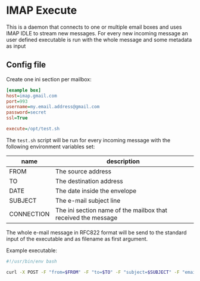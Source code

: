 # IMAP Execute

This is a daemon that connects to one or multiple email boxes and uses IMAP IDLE to stream new messages.
For every new incoming message an user defined executable is run with the whole message and some metadata as input

## Config file

Create one ini section per mailbox:

```ini
[example box]
host=imap.gmail.com
port=993
username=my.email.address@gmail.com
password=secret
ssl=True

execute=/opt/test.sh
```

The `test.sh` script will be run for every incoming message with the following environment variables set:

| name | description             |
| ---  | ----                    |
| FROM | The source address      |
| TO   | The destination address |
| DATE | The date inside the envelope |
| SUBJECT | The e-mail subject line |
| CONNECTION | The ini section name of the mailbox that received the message |

The whole e-mail message in RFC822 format will be send to the standard input of the executable and as filename as first
argument.

Example executable:

```bash
#!/usr/bin/env bash

curl -X POST -F "from=$FROM" -F "to=$TO" -F "subject=$SUBJECT" -F "email=@$1;filename=email.eml" http://127.0.0.1:8000/email/upload
```